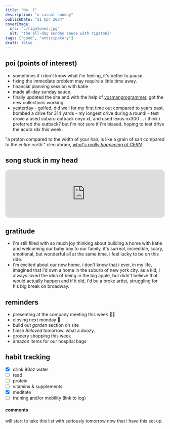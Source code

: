```yaml
---
title: "No. 1"
description: "a casual sunday"
publishDate: "21 Apr 2024"
coverImage:
  src: "./rigatonez.jpg"
  alt: "the all-day sunday sauce with rigatoni"
tags: ["good", "anticipatory"]
draft: false
---
```


## poi (points of interest)

- sometimes if i don't know what i'm feeling, it's better to pause.
- fixing the immediate problem may require a little time away.
- financial planning session with katie
- made all-day sunday sauce.
- finally updated the site and with the help of [yosmanprogrammer](https://github.com/YosmanProgrammer), got the new collections working.
- yesterday - golfed, did well for my first time out compared to years past. bombed a drive for 314 yards - my longest drive during a round! - test drove a used subaru outback onyx xt, and used lexus nx300 ... i think i preferred the outback? but i'm not sure if i'm biased. hoping to test drive the acura rdx this week.

"a proton compared to the width of your hair, is like a grain of salt compared to the _entire_ earth."
cleo abram, [_what's really happening at CERN_](https://youtu.be/bCmwCkNY85g?si=9fsHHOxi4nt3bgKb)

## song stuck in my head

<iframe style="border-radius:12px" src="https://open.spotify.com/embed/track/7ihVeKd4RjiZ3y12nDhPZO?utm_source=generator" width="100%" height="152" frameBorder="0" allowfullscreen="" allow="autoplay; clipboard-write; encrypted-media; fullscreen; picture-in-picture" loading="lazy"></iframe>

## gratitude

- i'm still filled with so much joy thinking about building a home with katie and welcoming our baby boy to our family. it's surreal, incredible, scary, emotional, but wonderful all at the same time. i feel lucky to be on this ride.
- i'm excited about our new home. i don't know that i ever, in my life, imagined that i'd own a home in the suburb of new york city. as a kid, i always loved the idea of being in the big apple, but didn't believe that would actually happen and if it did, i'd be a broke artist, struggling for his big break on broadway.

## reminders

- presenting at the company meeting this week 😵‍💫
- closing next monday 🏡
- build out _garden_ section on site
- finish _Beloved_ tomorrow. what a doozy.
- grocery shopping this week
- amazon items for our hospital bags

## habit tracking

- [x] drink 80oz water
- [ ] read
- [ ] protein
- [ ] vitamins & supplements
- [x] meditate
- [ ] training and/or mobility (link to log)

#### comments

will start to take this list with seriously tomorrow now that i have this set up.

